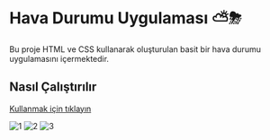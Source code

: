 # Hava Durumu Uygulaması ⛅⛈

Bu proje HTML ve CSS kullanarak oluşturulan basit bir hava durumu uygulamasını içermektedir.

## Nasıl Çalıştırılır

[Kullanmak için tıklayın]([https://yusufkuscu.github.io/Weather-App/](https://yusufkuscu.github.io/Weather-App/))


![1](https://github.com/Yusufkuscu/Weather-App/assets/99915079/5520d1c0-9747-400a-bd18-6c53a126fbec)
![2](https://github.com/Yusufkuscu/Weather-App/assets/99915079/6fc69219-8851-463a-be9f-6c87c98cdd89)
![3](https://github.com/Yusufkuscu/Weather-App/assets/99915079/69b2758e-532e-4cea-810f-93b62066bd31)




